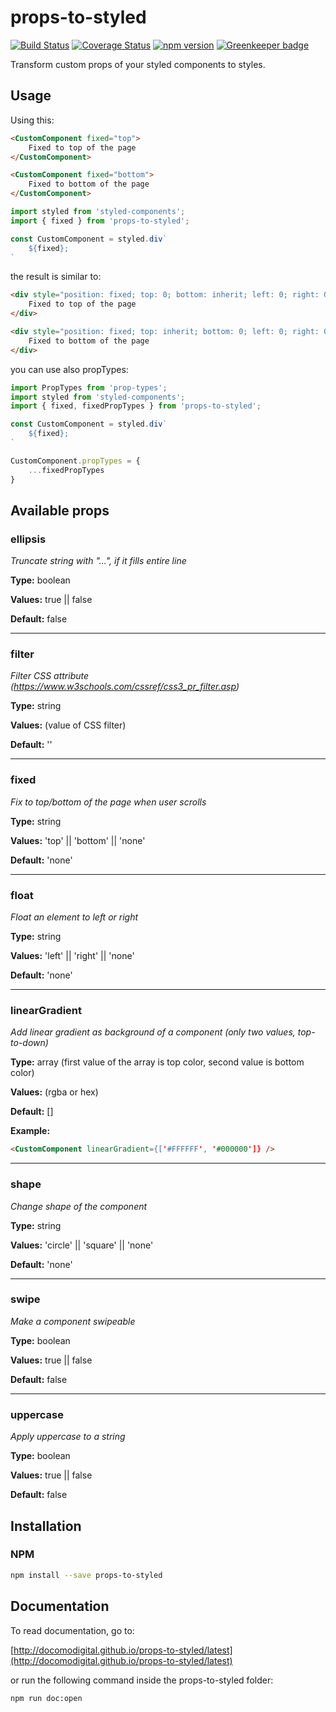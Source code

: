 # props-to-styled

[![Build Status](https://travis-ci.com/docomodigital/props-to-styled.svg?branch=master)](https://travis-ci.com/docomodigital/props-to-styled)
[![Coverage Status](https://coveralls.io/repos/github/docomodigital/props-to-styled/badge.svg?branch=master)](https://coveralls.io/github/docomodigital/props-to-styled?branch=master)
[![npm version](https://badge.fury.io/js/%40docomodigital%2Fprops-to-styled.svg)](https://badge.fury.io/js/%40docomodigital%2Fprops-to-styled)
[![Greenkeeper badge](https://badges.greenkeeper.io/docomodigital/props-to-styled.svg)](https://greenkeeper.io/)

Transform custom props of your styled components to styles. 

## Usage

Using this:

```html
<CustomComponent fixed="top">
    Fixed to top of the page
</CustomComponent>

<CustomComponent fixed="bottom">
    Fixed to bottom of the page
</CustomComponent>
```

```javascript
import styled from 'styled-components';
import { fixed } from 'props-to-styled';

const CustomComponent = styled.div`
    ${fixed};
`
```

the result is similar to:

```html
<div style="position: fixed; top: 0; bottom: inherit; left: 0; right: 0;">
    Fixed to top of the page
</div>

<div style="position: fixed; top: inherit; bottom: 0; left: 0; right: 0;">
    Fixed to bottom of the page
</div>
```

you can use also propTypes:

```javascript
import PropTypes from 'prop-types';
import styled from 'styled-components';
import { fixed, fixedPropTypes } from 'props-to-styled';

const CustomComponent = styled.div`
    ${fixed};
`

CustomComponent.propTypes = {
    ...fixedPropTypes
}
```

## Available props

### ellipsis
*Truncate string with "...", if it fills entire line*

**Type:** boolean

**Values:** true || false

**Default:** false

---

### filter
*Filter CSS attribute <br/> (https://www.w3schools.com/cssref/css3_pr_filter.asp)*

**Type:** string

**Values:** (value of CSS filter)

**Default:** ''

---

### fixed
*Fix to top/bottom of the page when user scrolls*

**Type:** string

**Values:** 'top' || 'bottom' || 'none'

**Default:** 'none'

---

### float
*Float an element to left or right*

**Type:** string

**Values:** 'left' || 'right' || 'none'

**Default:** 'none'

---

### linearGradient
*Add linear gradient as background of a component (only two values, top-to-down)*

**Type:** array (first value of the array is top color, second value is bottom color)

**Values:** (rgba or hex)

**Default:** []

**Example:**
```html
<CustomComponent linearGradient={['#FFFFFF', '#000000']} />
```

---

### shape
*Change shape of the component*

**Type:** string

**Values:** 'circle' || 'square' || 'none'

**Default:** 'none'

---

### swipe
*Make a component swipeable*

**Type:** boolean

**Values:** true || false

**Default:** false

---

### uppercase
*Apply uppercase to a string*

**Type:** boolean

**Values:** true || false

**Default:** false

## Installation

### NPM
```bash
npm install --save props-to-styled
```

## Documentation

To read documentation, go to:

[http://docomodigital.github.io/props-to-styled/latest](http://docomodigital.github.io/props-to-styled/latest)

or run the following command inside the props-to-styled folder: 
```bash
npm run doc:open
```